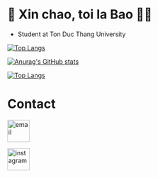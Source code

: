 # :wave: Xin chao, toi la Bao :raising_hand_man:
- Student at Ton Duc Thang University

[![Top Langs](https://github-readme-stats.vercel.app/api/top-langs/?username=baorlys&layout=compact)](https://github.com/anuraghazra/github-readme-stats)

[![Anurag's GitHub stats](https://github-readme-stats.vercel.app/api?username=baorlys&show_icons=true&theme=dracula)](https://github.com/anuraghazra/github-readme-stats)

[![Top Langs](https://github-readme-stats.vercel.app/api/top-langs/?username=baorlys&hide=html,css,less,scss,tsql)](https://github.com/anuraghazra/github-readme-stats)


# Contact
<a href="lygiabaokg2002@gmail.com"><img height="50" width="50" src="https://user-images.githubusercontent.com/69019508/212467354-b4ff0916-3569-491d-b0c5-bc4ad5284d4d.png" alt="email"></a>

<a href="https://www.instagram.com/yloab_/"><img height="50" width="50" src="https://user-images.githubusercontent.com/69019508/212467244-feea34e5-2413-43f7-80d4-c69ee1543385.png" alt="instagram"></a>
